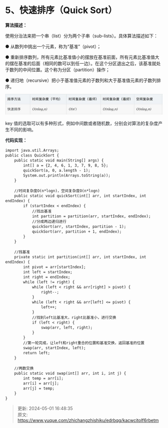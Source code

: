 # 5、快速排序（Quick Sort）

**算法描述：**

使用分治法来把一个串（list）分为两个子串（sub-lists）。具体算法描述如下：



● 从数列中挑出一个元素，称为“基准”（pivot）；



● 重新排序数列，所有元素比基准值小的摆放在基准前面，所有元素比基准值大的摆在基准的后面（相同的数可以到任一边）。在这个分区退出之后，该基准就处于数列的中间位置。这个称为分区（partition）操作；

● 递归地（recursive）把小于基准值元素的子数列和大于基准值元素的子数列排序。

  
![1714553214033-661d669b-8b7c-4f86-8a37-dc630acc1ab2.png](./img/9zM0TmT3ZqRqyiVq/1714553214033-661d669b-8b7c-4f86-8a37-dc630acc1ab2-242972.png)

<font style="color:rgb(32,36,41);">key</font><font style="color:rgb(32,36,41);"> </font><font style="color:rgb(32,36,41);">值的选取可以有多种形式，例如中间数或者随机数，分别会对算法的复杂度产生不</font><font style="color:rgb(32,36,41);">同的影响。</font>

**<font style="color:rgb(32,36,41);">代码实现：</font>**

```plain
import java.util.Arrays;
public class QuickSort {
    public static void main(String[] args) {
        int[] a = {2, 4, 6, 1, 3, 7, 9, 8, 5};
        quickSort(a, 0, a.length - 1);
        System.out.println(Arrays.toString(a));
    }

    //时间复杂度O(n*logn)，空间复杂度O(n*logn)
    public static void quickSort(int[] arr, int startIndex, int endIndex) {
        if (startIndex < endIndex) {
            //找出基准
            int partition = partition(arr, startIndex, endIndex);
            //分成两边递归进行
            quickSort(arr, startIndex, partition - 1);
            quickSort(arr, partition + 1, endIndex);
        }
    }

    //找基准
    private static int partition(int[] arr, int startIndex, int endIndex) {
        int pivot = arr[startIndex];
        int left = startIndex;
        int right = endIndex;
        while (left != right) {
            while (left < right && arr[right] > pivot) {
                right--;
            }
            while (left < right && arr[left] <= pivot) {
                left++;
            }
            //找到left比基准大，right比基准小，进行交换
            if (left < right) {
                swap(arr, left, right);
            }
        }
        //第一轮完成，让left和right重合的位置和基准交换，返回基准的位置
        swap(arr, startIndex, left);
        return left;
    }

    //两数交换
    public static void swap(int[] arr, int i, int j) {
        int temp = arr[i];
        arr[i] = arr[j];
        arr[j] = temp;
    }
}
```



> 更新: 2024-05-01 16:48:35  
> 原文: <https://www.yuque.com/zhichangzhishiku/edrbqg/kacwcitolf6rbetm>